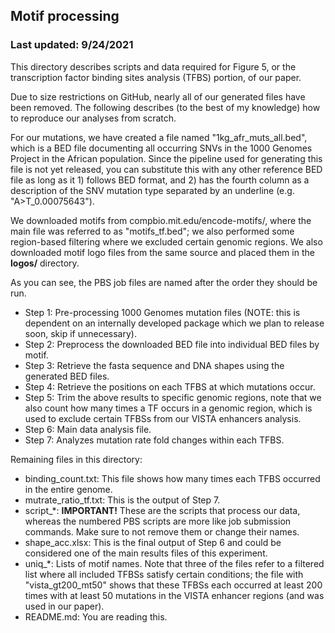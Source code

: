## Motif processing
### Last updated: 9/24/2021

This directory describes scripts and data required for Figure 5, or the transcription factor binding sites analysis (TFBS) portion, of our paper.

Due to size restrictions on GitHub, nearly all of our generated files have been removed. The following describes (to the best of my knowledge) how to reproduce our analyses from scratch.

For our mutations, we have created a file named "1kg_afr_muts_all.bed", which is a BED file documenting all occurring SNVs in the 1000 Genomes Project in the African population. 
Since the pipeline used for generating this file is not yet released, you can substitute this with any other reference BED file as long as it 1) follows BED format, and 2) has the fourth column as a description of the SNV mutation type separated by an underline (e.g. "A>T_0.00075643").

We downloaded motifs from compbio.mit.edu/encode-motifs/, where the main file was referred to as "motifs_tf.bed"; we also performed some region-based filtering where we excluded certain genomic regions. We also downloaded motif logo files from the same source and placed them in the **logos/** directory.

As you can see, the PBS job files are named after the order they should be run. 

* Step 1: Pre-processing 1000 Genomes mutation files (NOTE: this is dependent on an internally developed package which we plan to release soon, skip if unnecessary). 
* Step 2: Preprocess the downloaded BED file into individual BED files by motif.
* Step 3: Retrieve the fasta sequence and DNA shapes using the generated BED files.
* Step 4: Retrieve the positions on each TFBS at which mutations occur.
* Step 5: Trim the above results to specific genomic regions, note that we also count how many times a TF occurs in a genomic region, which is used to exclude certain TFBSs from our VISTA enhancers analysis.
* Step 6: Main data analysis file.
* Step 7: Analyzes mutation rate fold changes within each TFBS.

Remaining files in this directory: 
* binding_count.txt: This file shows how many times each TFBS occurred in the entire genome.
* mutrate_ratio_tf.txt: This is the output of Step 7.
* script_\*: **IMPORTANT!** These are the scripts that process our data, whereas the numbered PBS scripts are more like job submission commands. Make sure to not remove them or change their names.
* shape_acc.xlsx: This is the final output of Step 6 and could be considered one of the main results files of this experiment.
* uniq_*: Lists of motif names. Note that three of the files refer to a filtered list where all included TFBSs satisfy certain conditions; the file with "vista_gt200_mt50" shows that these TFBSs each occurred at least 200 times with at least 50 mutations in the VISTA enhancer regions (and was used in our paper).
* README.md: You are reading this.
